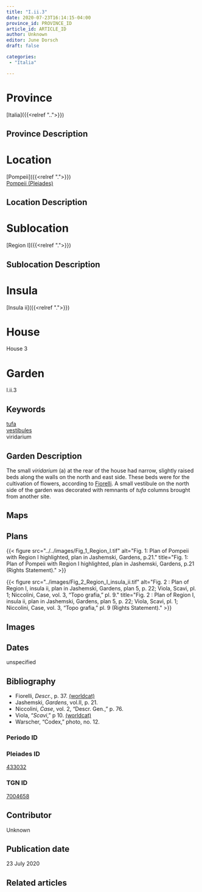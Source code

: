 ```yaml
---
title: "I.ii.3"
date: 2020-07-23T16:14:15-04:00
province_id: PROVINCE_ID
article_id: ARTICLE_ID
author: Unknown
editor: June Dorsch
draft: false

categories:
 - "Italia"

---
```


# Province

[Italia]({{<relref "..">}})

## Province Description

<!-- DESCRIPTION -->


# Location

[Pompeii]({{<relref ".">}}) \
[Pompeii (Pleiades)](https://pleiades.stoa.org/places/433032)

## Location Description

<!-- LEAVE THIS BLANK FOR NOW -->

# Sublocation

[Region I]({{<relref ".">}})

## Sublocation Description

<!-- DESCRIPTION -->

# Insula

[Insula ii]({{<relref ".">}})

# House

House 3

# Garden

I.ii.3

## Keywords

[tufa](http://vocab.getty.edu/page/aat/300011712)  
[vestibules](http://vocab.getty.edu/page/aat/300083076)   
viridarium

## Garden Description

The small *viridarium* (a) at the rear of the house had narrow, slightly raised beds along the walls on the north and east side. These beds were for the cultivation of flowers, according to [Fiorelli](dead_link). A small vestibule on the north side of the garden was decorated with remnants of *tufa* columns brought from another site.

## Maps

<!--
OLD WAY (DO NOT USE)
![alt_text](../../images/image_name.ext)
*CAPTION*

NEW WAY ↓↓↓↓
{{< figure src="../../images/image_name.ext" alt="ALT_TEXT" title="CAPTION" >}}
-->

## Plans

{{< figure src="../../images/Fig_1_Region_I.tif" alt="Fig. 1: Plan of Pompeii with Region I highlighted, plan in Jashemski, Gardens, p.21." title="Fig. 1: Plan of Pompeii with Region I highlighted, plan in Jashemski, Gardens, p.21 (Rights Statement)." >}}

{{< figure src="../images/Fig_2_Region_I_insula_ii.tif" alt="Fig. 2 : Plan of Region I, insula ii, plan in Jashemski, Gardens, plan 5, p. 22; Viola, Scavi, pl. 1; Niccolini, Case, vol. 3, “Topo grafia,” pl. 9." title="Fig. 2 : Plan of Region I, insula ii, plan in Jashemski, Gardens, plan 5, p. 22; Viola, Scavi, pl. 1; Niccolini, Case, vol. 3, “Topo grafia,” pl. 9 (Rights Statement)." >}}

## Images

<!--
OLD WAY (DO NOT USE)
![alt_text](../../images/image_name.ext)
*CAPTION*

NEW WAY ↓↓↓↓
{{< figure src="../../images/image_name.ext" alt="ALT_TEXT" title="CAPTION" >}}
-->

## Dates

unspecified

## Bibliography

* Fiorelli, *Descr.*, p. 37. [(worldcat)](http://www.worldcat.org/oclc/908272023)
* Jashemski, *Gardens*, vol.II, p. 21.
* Niccolini, *Case*, vol. 2, “Descr. Gen.,” p. 76.
* Viola, “*Scavi*,” p 10. [(worldcat)](http://www.worldcat.org/oclc/715087975)
* Warscher, “Codex,” photo, no. 12.

### Periodo ID

<!-- [PERIODO_ID](https://pleiades.stoa.org/places/PLEIADES_ID) -->

### Pleiades ID

[433032](https://pleiades.stoa.org/places/433032)

### TGN ID

[7004658](http://vocab.getty.edu/page/tgn/7004658)

## Contributor

Unknown

## Publication date

23 July 2020

## Related articles

<!-- Links to other related articles. Leave blank for now -->

